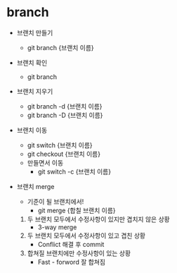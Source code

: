 # branch

- 브랜치 만들기

  - git branch {브랜치 이름}

- 브랜치 확인

  - git branch

- 브랜치 지우기

  - git branch -d {브랜치 이름}
  - git branch -D {브랜치 이름}

- 브랜치 이동

  - git switch {브랜치 이름}
  - git checkout {브랜치 이름}
  - 만들면서 이동
    - git switch -c {브랜치 이름}

- 브랜치 merge

  - 기준이 될 브랜치에서!
    - git merge {합칠 브랜치 이름}

  1. 두 브랜치 모두에서 수정사항이 있지만 겹치지 않은 상황
     - 3-way merge
  2. 두 브랜치 모두에서 수정사항이 있고 겹친 상황
     - Conflict 해결 후 commit
  3. 합쳐질 브랜치에만 수정사항이 있는 상황
     - Fast - forword 잘 합쳐짐